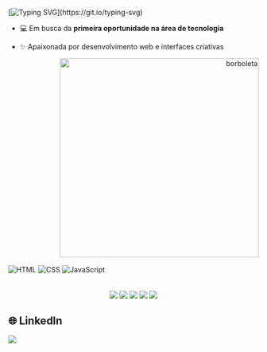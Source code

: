 <!-- Título animado -->
[![Typing SVG](https://readme-typing-svg.demolab.com?font=Tangerine&weight=500&size=38&pause=1000&color=D14CE8&random=true&width=510&lines=Ol%C3%A1%2C+seja+bem+vindo!)](https://git.io/typing-svg)


- 💻 Em busca da **primeira oportunidade na área de tecnologia**
- ✨ Apaixonada por desenvolvimento web e interfaces criativas

  <!-- Borboleta decorativa -->
<p align="right">
  <img src="https://i.imgur.com/sCFez7y.png" alt="borboleta" width="400px">
</p>

<div style="display: inline_block">
  <img align="center" alt="HTML" src="https://img.shields.io/badge/HTML5-E34F26?style=for-the-badge&logo=html5&logoColor=white" />
  <img align="center" alt="CSS" src="https://img.shields.io/badge/CSS3-1572B6?style=for-the-badge&logo=css3&logoColor=white" />
  <img align="center" alt="JavaScript" src="https://img.shields.io/badge/JavaScript-F7DF1E?style=for-the-badge&logo=javascript&logoColor=black" />
</div>

<br>
</br>

<div align="center">
  <img src="http://github-profile-summary-cards.vercel.app/api/cards/profile-details?username=mayaratlt23&theme=jolly" />
  <img src="http://github-profile-summary-cards.vercel.app/api/cards/stats?username=mayaratlt23&theme=jolly" />
  <img src="http://github-profile-summary-cards.vercel.app/api/cards/productive-time?username=mayaratlt23&theme=jolly&utcOffset=8" />
  <img src="http://github-profile-summary-cards.vercel.app/api/cards/repos-per-language?username=mayaratlt23&theme=jolly" />
  <img src="http://github-profile-summary-cards.vercel.app/api/cards/most-commit-language?username=mayaratlt23&theme=jolly" />
</div>



## 🌐 Linkedln

<a href="https://www.linkedin.com/in/mayaraalmeida24/" target="_blank">
  <img src="https://img.shields.io/badge/-LinkedIn-%230077B5?style=for-the-badge&logo=linkedin&logoColor=white" />
</a>











  


